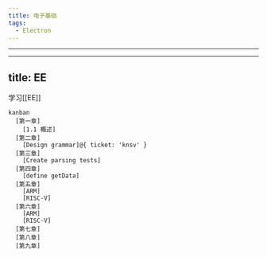 ```yaml
---
title: 电子基础
tags:
  - Electron
---
```


---

---
title: EE
---

学习[[EE]]


```mermaid
kanban
  [第一章]
    [1.1 概述]
  [第二章]
    [Design grammar]@{ ticket: 'knsv' }
  [第三章]
    [Create parsing tests]
  [第四章]
    [define getData] 
  [第五章]
    [ARM]
    [RISC-V]
  [第六章]
    [ARM]
    [RISC-V]
  [第七章]
  [第八章]
  [第九章]
```